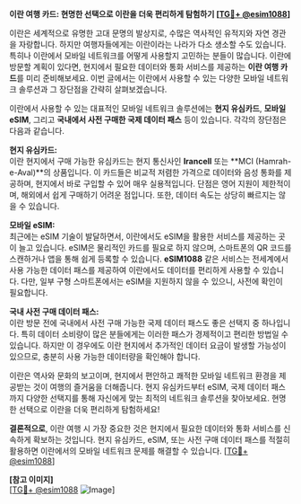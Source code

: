 **이란 여행 카드: 현명한 선택으로 이란을 더욱 편리하게 탐험하기 [[TG💪+ @esim1088](https://t.me/s/esim1088)]**

이란은 세계적으로 유명한 고대 문명의 발상지로, 수많은 역사적인 유적지와 자연 경관을 자랑합니다. 하지만 여행자들에게는 이란이라는 나라가 다소 생소할 수도 있습니다. 특히나 이란에서 모바일 네트워크를 어떻게 사용할지 고민하는 분들이 많습니다. 이란에 방문할 계획이 있다면, 현지에서 필요한 데이터와 통화 서비스를 제공하는 **이란 여행 카드**를 미리 준비해보세요. 이번 글에서는 이란에서 사용할 수 있는 다양한 모바일 네트워크 솔루션과 그 장단점을 간략히 살펴보겠습니다.

이란에서 사용할 수 있는 대표적인 모바일 네트워크 솔루션에는 **현지 유심카드**, **모바일 eSIM**, 그리고 **국내에서 사전 구매한 국제 데이터 패스** 등이 있습니다. 각각의 장단점은 다음과 같습니다.

**현지 유심카드:**  
이란 현지에서 구매 가능한 유심카드는 현지 통신사인 **Irancell** 또는 **MCI (Hamrah-e-Aval)**의 상품입니다. 이 카드들은 비교적 저렴한 가격으로 데이터와 음성 통화를 제공하며, 현지에서 바로 구입할 수 있어 매우 실용적입니다. 단점은 영어 지원이 제한적이며, 해외에서 쉽게 구매하기 어려운 점입니다. 또한, 데이터 속도는 상당히 빠르지는 않을 수 있습니다.

**모바일 eSIM:**  
최근에는 eSIM 기술이 발달하면서, 이란에서도 eSIM을 활용한 서비스를 제공하는 곳이 늘고 있습니다. eSIM은 물리적인 카드를 필요로 하지 않으며, 스마트폰의 QR 코드를 스캔하거나 앱을 통해 쉽게 등록할 수 있습니다. **eSIM1088** 같은 서비스는 전세계에서 사용 가능한 데이터 패스를 제공하여 이란에서도 데이터를 편리하게 사용할 수 있습니다. 다만, 일부 구형 스마트폰에서는 eSIM을 지원하지 않을 수 있으니, 사전에 확인이 필요합니다.

**국내 사전 구매 데이터 패스:**  
이란 방문 전에 국내에서 사전 구매 가능한 국제 데이터 패스도 좋은 선택지 중 하나입니다. 특히 데이터 소비량이 많은 분들에게는 이러한 패스가 경제적이고 편리한 방법일 수 있습니다. 하지만 이 경우에도 이란 현지에서 추가적인 데이터 요금이 발생할 가능성이 있으므로, 충분히 사용 가능한 데이터량을 확인해야 합니다.

이란은 역사와 문화의 보고이며, 현지에서 편안하고 쾌적한 모바일 네트워크 환경을 제공받는 것이 여행의 즐거움을 더해줍니다. 현지 유심카드부터 eSIM, 국제 데이터 패스까지 다양한 선택지를 통해 자신에게 맞는 최적의 네트워크 솔루션을 찾아보세요. 현명한 선택으로 이란을 더욱 편리하게 탐험하세요!

**결론적으로**, 이란 여행 시 가장 중요한 것은 현지에서 필요한 데이터와 통화 서비스를 신속하게 확보하는 것입니다. 현지 유심카드, eSIM, 또는 사전 구매 데이터 패스를 적절히 활용하면 이란에서의 모바일 네트워크 문제를 해결할 수 있습니다. [[TG💪+ @esim1088](https://t.me/s/esim1088)]

**[참고 이미지]**  
[[TG💪+ @esim1088](https://t.me/s/esim1088) ![Image](https://i.postimg.cc/Y0z9fWf4/image.png)]
